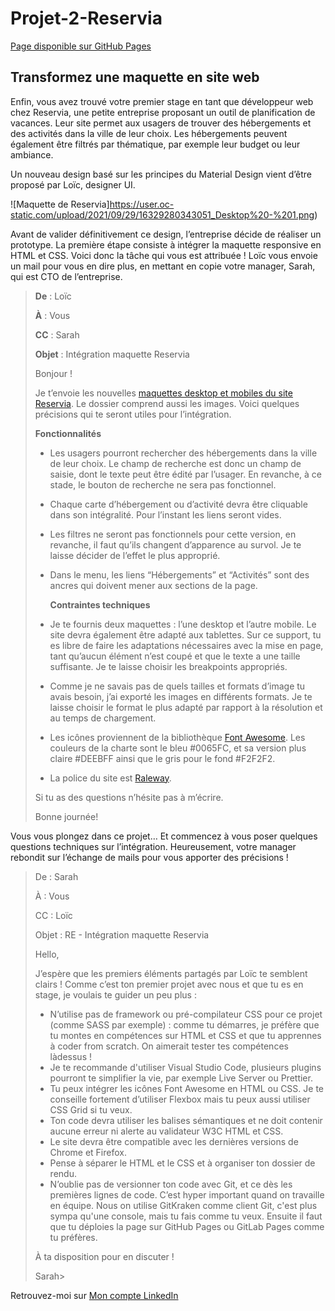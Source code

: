 # Projet-2-Reservia

[Page disponible sur GitHub Pages](https://ptitgreg.github.io/GregoryVENET_2_03082021/)

## Transformez une maquette en site web

Enfin, vous avez trouvé votre premier stage en tant que développeur web chez Reservia, une petite entreprise proposant un outil de planification de vacances. Leur site permet aux usagers de trouver des hébergements et des activités dans la ville de leur choix. Les hébergements peuvent également être filtrés par thématique, par exemple leur budget ou leur ambiance.

Un nouveau design basé sur les principes du Material Design vient d’être proposé par Loïc, designer UI.

![Maquette de Reservia]https://user.oc-static.com/upload/2021/09/29/16329280343051_Desktop%20-%201.png)

Avant de valider définitivement ce design, l’entreprise décide de réaliser un prototype. La première étape consiste à intégrer la maquette responsive en HTML et CSS. Voici donc la tâche qui vous est attribuée ! Loïc vous envoie un mail pour vous en dire plus, en mettant en copie votre manager, Sarah, qui est CTO de l’entreprise.

> **De** : Loïc
> 
> **À** : Vous
> 
> **CC** : Sarah
> 
> **Objet** : Intégration maquette Reservia
> 
> Bonjour !
> 
> Je t’envoie les nouvelles [maquettes desktop et mobiles du site Reservia](https://s3-eu-west-1.amazonaws.com/course.oc-static.com/projects/Front-End+V2/P2+HTML+&+CSS/Projet+2+-+Reservia+FR.zip). Le dossier comprend aussi les images. Voici quelques précisions qui te seront utiles pour l’intégration.
> 
>   **Fonctionnalités**
> 
> + Les usagers pourront rechercher des hébergements dans la ville de leur choix. Le champ de recherche est donc un champ de saisie, dont le texte peut être édité par l’usager. En revanche, à ce stade, le bouton de recherche ne sera pas fonctionnel.
> + Chaque carte d’hébergement ou d’activité devra être cliquable dans son intégralité. Pour l’instant les liens seront vides.
> + Les filtres ne seront pas fonctionnels pour cette version, en revanche, il faut qu’ils changent d’apparence au survol. Je te laisse décider de l’effet le plus approprié.
> + Dans le menu, les liens “Hébergements” et “Activités” sont des ancres qui doivent mener aux sections de la page.
> 
>   **Contraintes techniques**
> + Je te fournis deux maquettes : l’une desktop et l’autre mobile. Le site devra également être adapté aux tablettes. Sur ce support, tu es libre de faire les adaptations nécessaires avec la mise en page, tant qu’aucun élément n’est coupé et que le texte a une taille suffisante. Je te laisse choisir les breakpoints appropriés.
> + Comme je ne savais pas de quels tailles et formats d’image tu avais besoin, j’ai exporté les images en différents formats. Je te laisse choisir le format le plus adapté par rapport à la résolution et au temps de chargement.
> + Les icônes proviennent de la bibliothèque [Font Awesome](https://fontawesome.com/). Les couleurs de la charte sont le bleu #0065FC, et sa version plus claire #DEEBFF ainsi que le gris pour le fond #F2F2F2.
> + La police du site est [Raleway](https://fonts.google.com/specimen/Raleway).
> 
> Si tu as des questions n’hésite pas à m’écrire.
> 
> Bonne journée!

Vous vous plongez dans ce projet… Et commencez à vous poser quelques questions techniques sur l’intégration. Heureusement, votre manager rebondit sur l’échange de mails pour vous apporter des précisions !

> De : Sarah
> 
> À : Vous
> 
> CC : Loïc
> 
> Objet : RE - Intégration maquette Reservia
> 
> Hello,
> 
> J’espère que les premiers éléments partagés par Loïc te semblent clairs ! Comme c’est ton premier projet avec nous et que tu es en stage, je voulais te guider un peu plus :
> 
> + N’utilise pas de framework ou pré-compilateur CSS pour ce projet (comme SASS par exemple) : comme tu démarres, je préfère que tu montes en compétences sur HTML et CSS et que tu apprennes à coder from scratch. On aimerait tester tes compétences làdessus !
> + Je te recommande d'utiliser Visual Studio Code, plusieurs plugins pourront te simplifier la vie, par exemple Live Server ou Prettier.
> + Tu peux intégrer les icônes Font Awesome en HTML ou CSS. Je te conseille fortement d’utiliser Flexbox mais tu peux aussi utiliser CSS Grid si tu veux.
> + Ton code devra utiliser les balises sémantiques et ne doit contenir aucune erreur ni alerte au validateur W3C HTML et CSS.
> + Le site devra être compatible avec les dernières versions de Chrome et Firefox.
> + Pense à séparer le HTML et le CSS et à organiser ton dossier de rendu.
> + N’oublie pas de versionner ton code avec Git, et ce dès les premières lignes de code. C’est hyper important quand on travaille en équipe. Nous on utilise GitKraken comme client Git, c'est plus sympa qu'une console, mais tu fais comme tu veux. Ensuite il faut que tu déploies la page sur GitHub Pages ou GitLab Pages comme tu préfères.
> 
> À ta disposition pour en discuter ! 
> 
> Sarah> 


Retrouvez-moi sur [Mon compte LinkedIn](https://www.linkedin.com/in/gregoryvenet)
